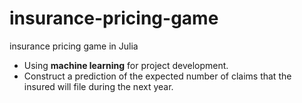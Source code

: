 # insurance-pricing-game
insurance pricing game in Julia
- Using **machine learning** for project development.
- Construct a prediction of the expected number of claims that the insured will file during the next year.
